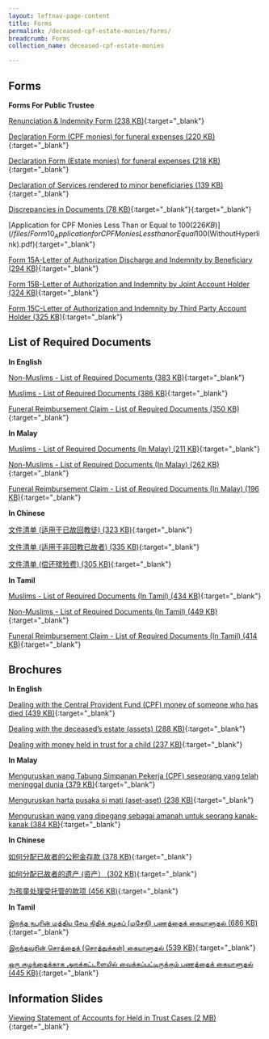 ```yaml
---
layout: leftnav-page-content
title: Forms
permalink: /deceased-cpf-estate-monies/forms/
breadcrumb: Forms
collection_name: deceased-cpf-estate-monies

---
```


Forms
---

**Forms For Public Trustee**<br>

[Renunciation & Indemnity Form (238 KB)](/files/RenunciationandIndemnity(Form18).pdf){:target="_blank"}

[Declaration Form (CPF monies) for funeral expenses (220 KB)](/files/Form12_Declarationform(CPFMonies)forfuneralexpenses(WithHyperlink).pdf){:target="_blank"}

[Declaration Form (Estate monies) for funeral expenses (218 KB)](/files/Form13_Declarationform(EstateMonies)forfuneralexpenses(WithHyperlink).pdf){:target="_blank"}

[Declaration of Services rendered to minor beneficiaries (139 KB)](/files/Form17_DeclarationofServicesrenderedtoMinor(WithHyperlink).pdf){:target="_blank"}

[Discrepancies in Documents (78 KB)](/files/Form7_DiscrepanciesinDocuments(WithHyperlink).pdf){:target="_blank"}{:target="_blank"}

[Application for CPF Monies Less Than or Equal to $100 (226 KB)](/files/Form10_ApplicationforCPFMoniesLessthanorEqual$100(WithoutHyperlink).pdf){:target="_blank"}

[Form 15A-Letter of Authorization Discharge and Indemnity by Beneficiary (294 KB)](/files/Form15A_LetterofAuthorizationDischargeandIndemnitybyBeneficiary(WithoutHyperlink)(ELCWL)-28-6-18(Cleaned).docx.pdf){:target="_blank"}

[Form 15B-Letter of Authorization and Indemnity by Joint Account Holder (324 KB)](/files/Form15B_LetterofAuthorizationDischargeandIndemnitybyJointAccountHolder(WithoutHyperlink)(ELCWL)-28-6-18(Cleaned).pdf){:target="_blank"}

[Form 15C-Letter of Authorization and Indemnity by Third Party Account Holder (325 KB)](/files/Form15C_LetterofAuthorizationDischargeandIndemnitybyThirdPartyAccountHolder(WithoutHyperlink)(ELCWL)-28-6-18(Cleaned).pdf){:target="_blank"}

List of Required Documents
---

**In English**<br>

[Non-Muslims - List of Required Documents (383 KB)](/files/AnnexB_Non-Muslims_ListofRequiredDocuments-19-12-18.pdf){:target="_blank"}

[Muslims - List of Required Documents (386 KB)](/files/AnnexA_Muslims_ListofRequiredDocuments-19-12-18.pdf){:target="_blank"}

[Funeral Reimbursement Claim - List of Required Documents (350 KB)](/files/AnnexC_FuneralClaim_ListofRequiredDocuments-19-12-18.pdf){:target="_blank"}

**In Malay**<br>

[Muslims - List of Required Documents (In Malay) (211 KB)](/files/Malay_AnnexA_Muslims_ListofRequiredDocuments_22Jun2018.pdf){:target="_blank"}

[Non-Muslims - List of Required Documents (In Malay) (262 KB)](/files/Malay_AnnexB_Non-Muslims_ListofRequiredDocuments_7Jun2018.pdf){:target="_blank"}

[Funeral Reimbursement Claim - List of Required Documents (In Malay) (196 KB)](/files/Malay_AnnexC_FuneralClaim_ListofRequiredDocuments_7-6-2018.pdf){:target="_blank"}

**In Chinese**<br>

[文件清单 (适用于已故回教徒) (323 KB)](/files/Chinese_AnnexA_Muslims_ListofRequiredDocuments_22Jun2018(Cleaned).pdf){:target="_blank"}

[文件清单 (适用于非回教已故者) (335 KB)](/files/Chinese_AnnexB_Non-Muslims_ListofRequiredDocuments_22Jun2018doc(Cleaned).pdf){:target="_blank"}

[文件清单 (偿还殡殓费) (305 KB)](/files/Chinese_AnnexC_FuneralClaim_ListofRequiredDocuments_7Jun2018.pdf){:target="_blank"}

**In Tamil**<br>

[Muslims - List of Required Documents (In Tamil) (434 KB)](/files/Tamil_AnnexA_Muslims_ListofRequiredDocuments_8Jun2018.pdf){:target="_blank"}

[Non-Muslims - List of Required Documents (In Tamil) (449 KB)](/files/Tamil_AnnexB_Non-Muslims_ListofRequiredDocuments_8Jun2018.pdf){:target="_blank"}

[Funeral Reimbursement Claim - List of Required Documents (In Tamil) (414 KB)](/files/Tamil_AnnexC_FuneralClaim_ListofRequiredDocuments_8Jun2018.pdf){:target="_blank"}

Brochures
---

**In English**<br>

[Dealing with the Central Provident Fund (CPF) money of someone who has died (439 KB)](/files/Brochure1_CPFMonies_6Jun2018.pdf){:target="_blank"}

[Dealing with the deceased’s estate (assets) (288 KB)](/files/Brochure2_EstateMonies_6Jun2018.pdf){:target="_blank"}

[Dealing with money held in trust for a child (237 KB)](/files/Brochure3_Held-in-TrustCases_28Jul2017.pdf){:target="_blank"}

**In Malay**<br>

[Menguruskan wang Tabung Simpanan Pekerja (CPF) seseorang yang telah meninggal dunia (379 KB)](/files/Malay_Brochure1_CPFMonies_7-6-2018.pdf){:target="_blank"}

[Menguruskan harta pusaka si mati (aset-aset) (238 KB)](/files/Malay_Brochure2_EstateMonies_7-6-2018.pdf){:target="_blank"}

[Menguruskan wang yang dipegang sebagai amanah untuk seorang kanak-kanak (384 KB)](/files/Malay_Brochure3_Held-in-TrustCases_25Jul2017.pdf){:target="_blank"}

**In Chinese**<br>

[如何分配已故者的公积金存款 (378 KB)](/files/Chinese_Brochure1_CPFMonies_7Jun2018.pdf){:target="_blank"}

[如何分配已故者的遗产 (资产） (302 KB)](/files/Chinese_Brochure2_EstateMonies_7Jun2018.pdf){:target="_blank"}

[为孩童处理受托管的款项 (456 KB)](/files/Chinese_Brochure3_Held-in-TrustCases_25Jul2017.pdf){:target="_blank"}

**In Tamil**<br>

[இறந்த நபரின் மத்திய சேம நிதிக் கழகப் (மசேநி) பணத்தைக் கையாளுதல் (686 KB)](/files/Tamil_Brochure1_CPFMonies_8Jun2018.pdf){:target="_blank"}

[இறந்தவரின் சொத்தைக் (சொத்துக்கள்) கையாளுதல் (539 KB)](/files/Tamil_Brochure2_EstateMonies_8Jun2018.pdf){:target="_blank"}

[ஒரு குழந்தைக்காக அறக்கட்டளையில் வைக்கப்பட்டிருக்கும் பணத்தைக் கையாளுதல் (445 KB)](/files/Tamil_Brochure3_Held-in-TrustCases_25Jul2017.pdf){:target="_blank"}

Information Slides
---

[Viewing Statement of Accounts for Held in Trust Cases (2 MB)](/files/ViewingStatementofAccountsforHeldinTrustCases.pdf){:target="_blank"}
